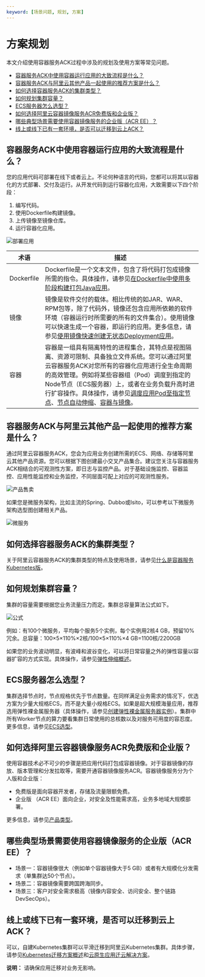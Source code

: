 ```yaml
---
keyword: [场景问题, 规划, 方案]
---
```


# 方案规划

本文介绍使用容器服务ACK过程中涉及的规划及使用方案等常见问题。

-   [容器服务ACK中使用容器运行应用的大致流程是什么？](#section_31n_2rz_326)
-   [容器服务ACK与阿里云其他产品一起使用的推荐方案是什么？](#section_sox_izt_cxc)
-   [如何选择容器服务ACK的集群类型？](#section_c69_heo_0ev)
-   [如何规划集群容量？](#section_3cc_nl4_zqh)
-   [ECS服务器怎么选型？](#section_ux3_evt_57n)
-   [如何选择阿里云容器镜像服务ACR免费版和企业版？](#section_zzg_eyr_jkv)
-   [哪些典型场景需要使用容器镜像服务的企业版（ACR EE）？](#section_qcl_s7i_7sg)
-   [线上或线下已有一套环境，是否可以迁移到云上ACK？](#section_wg8_xqq_prc)

## 容器服务ACK中使用容器运行应用的大致流程是什么？

您的应用代码可部署在线下或者云上。不论何种语言的代码，您都可以将其以容器化的方式部署、交付及运行。从开发代码到运行容器化应用，大致需要以下四个阶段：

1.  编写代码。
2.  使用Dockerfile构建镜像。
3.  上传镜像至镜像仓库。
4.  运行容器化应用。

![部署应用](https://help-static-aliyun-doc.aliyuncs.com/assets/img/zh-CN/7392439261/p305126.png)

|术语|描述|
|--|--|
|Dockerfile|Dockerfile是一个文本文件，包含了将代码打包成镜像所需的指令。具体操作，请参见[在Dockerfile中使用多阶段构建打包Java应用]()。|
|镜像|镜像是软件交付的载体。相比传统的如JAR、WAR、RPM包等，除了代码外，镜像还包含应用所依赖的软件环境（容器运行时所需要的所有的文件集合）。使用镜像可以快速生成一个容器，即运行的应用。更多信息，请参见[使用镜像快速创建无状态Deployment应用](/cn.zh-CN/快速入门/基础入门/使用镜像快速创建无状态Deployment应用.md)。 |
|容器|容器是一组具有隔离特性的进程集合，其特点是视图隔离、资源可限制、具备独立文件系统。您可以通过阿里云容器服务ACK对您所有的容器化应用进行全生命周期的高效管理。例如将某些容器组（Pod）调度到指定的Node节点（ECS服务器）上，或者在业务负载升高时进行扩容操作。具体操作，请参见[调度应用Pod至指定节点](/cn.zh-CN/Kubernetes集群用户指南/应用/应用调度部署/调度应用Pod至指定节点.md)、[节点自动伸缩](/cn.zh-CN/Kubernetes集群用户指南/弹性伸缩/节点自动伸缩.md)、[容器与镜像](https://edu.aliyun.com/lesson_1651_16824#_16824)。 |

## 容器服务ACK与阿里云其他产品一起使用的推荐方案是什么？

通过阿里云容器服务ACK，您会为应用业务创建所需的ECS、网络、存储等阿里云其他产品资源。您可以根据下图创建最小交叉产品集合。建议您关注与容器服务ACK相结合的可观测性方案，即日志与监控产品。对于基础设施监控、容器监控、应用性能监控和业务监控，不同层面可配上对应的可观测性服务。

![产品售卖](https://help-static-aliyun-doc.aliyuncs.com/assets/img/zh-CN/2878819261/p306162.png)

如果您是微服务架构，比如主流的Spring、Dubbo或Isito，可以参考以下微服务架构选型图创建相关产品。

![微服务](https://help-static-aliyun-doc.aliyuncs.com/assets/img/zh-CN/2878819261/p306163.png)

## 如何选择容器服务ACK的集群类型？

关于阿里云容器服务ACK的集群类型的特点及使用场景，请参见[什么是容器服务Kubernetes版](/cn.zh-CN/产品简介/什么是容器服务Kubernetes版.md)。

## 如何规划集群容量？

集群的容量需要根据您业务流量压力而定。集群总容量算法公式如下。

![公式](https://help-static-aliyun-doc.aliyuncs.com/assets/img/zh-CN/2291919261/p306224.png)

例如：有100个微服务，平均每个服务5个实例，每个实例用2核4 GB，预留10%冗余。总容量：100×5×110%×2核/100×5×110%×4 GB=1100核/2200GB

如果您的业务波动明显，有波峰和波谷变化，可以将日常容量之外的弹性容量以容器扩容的方式实现。具体操作，请参见[弹性伸缩概述](/cn.zh-CN/Kubernetes集群用户指南/弹性伸缩/弹性伸缩概述.md)。

## ECS服务器怎么选型？

集群选择节点时，节点规格优先于节点数量。在同样满足业务需求的情况下，优选方案为少量大规格ECS，而不是大量小规格ECS。如果是超大规模海量应用，推荐选用弹性裸金属服务器（具体操作，请参见[创建弹性裸金属服务器实例](/cn.zh-CN/实例/选择实例规格/弹性裸金属服务器/创建弹性裸金属服务器实例.md)）。集群中所有Worker节点的算力要看集群日常使用的总核数以及对服务可用度的容忍度。更多信息，请参见[ECS选型](/cn.zh-CN/最佳实践/集群/ECS选型.md)。

## 如何选择阿里云容器镜像服务ACR免费版和企业版？

使用容器技术必不可少的步骤是把应用代码打包成容器镜像。对于容器镜像的存放、版本管理和分发拉取等，需要开通容器镜像服务ACR。容器镜像服务分为个人版和企业版：

-   免费版是面向容器开发者，存储及流量限额免费。
-   企业版 （ACR EE）面向企业，对安全及性能需求高，业务多地域大规模部署。

更多信息，请参见[产品类型]()。

## 哪些典型场景需要使用容器镜像服务的企业版（ACR EE）？

-   场景一：容器镜像很大（例如单个容器镜像大于5 GB）或者有大规模化分发需求（单集群达50个节点）。
-   场景二：容器镜像需要跨国跨海同步。
-   场景三：客户对安全需求极高（镜像内容安全、访问安全、整个链路DevSecOps）。

## 线上或线下已有一套环境，是否可以迁移到云上ACK？

可以，自建Kubernetes集群可以平滑迁移到阿里云Kubernetes集群。具体步骤，请参见[Kubernetes迁移方案概述](/cn.zh-CN/最佳实践/自建Kubernetes迁移ACK/Kubernetes迁移方案概述.md)和[云原生应用迁云解决方案](https://www.aliyun.com/solution/migrating2cloudnative/index)。

**说明：** 请确保应用迁移对业务无影响。


